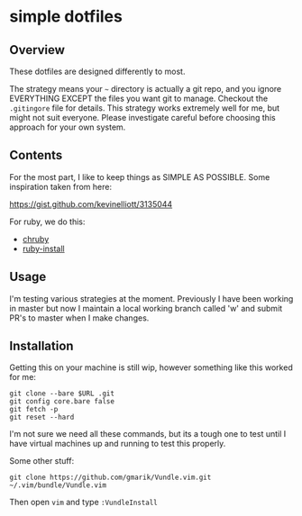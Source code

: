 # simple dotfiles

## Overview

These dotfiles are designed differently to most. 

The strategy means your `~` directory is actually a git repo, and you ignore EVERYTHING EXCEPT the files you want git to manage. Checkout the `.gitingore` file for details. This strategy works extremely well for me, but might not suit everyone. Please investigate careful before choosing this approach for your own system.

## Contents

For the most part, I like to keep things as SIMPLE AS POSSIBLE. Some inspiration taken from here:

https://gist.github.com/kevinelliott/3135044

For ruby, we do this:

* [chruby](https://github.com/postmodern/chruby)
* [ruby-install](https://github.com/postmodern/ruby-install)

## Usage

I'm testing various strategies at the moment. Previously I have been working in master but now I maintain a local working branch called 'w' and submit PR's to master when I make changes.

## Installation

Getting this on your machine is still wip, however something like this worked for me:

```
git clone --bare $URL .git
git config core.bare false
git fetch -p
git reset --hard
```

I'm not sure we need all these commands, but its a tough one to test until I have virtual machines up and running to test this properly.

Some other stuff:

```
git clone https://github.com/gmarik/Vundle.vim.git ~/.vim/bundle/Vundle.vim
```

Then open `vim` and type `:VundleInstall`



